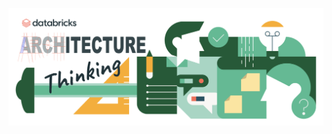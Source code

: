 ![Image](https://raw.githubusercontent.com/Databricks-BR/arch_think/refs/heads/main/images/arch_think_logo.png)
